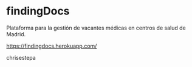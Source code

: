# findingDocs

Plataforma para la gestión de vacantes médicas en centros de salud de Madrid.

https://findingdocs.herokuapp.com/


chrisestepa
